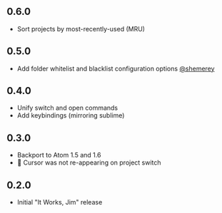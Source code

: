 ## 0.6.0

* Sort projects by most-recently-used (MRU)

## 0.5.0

* Add folder whitelist and blacklist configuration options [@shemerey](https://github.com/shemerey)

## 0.4.0

* Unify switch and open commands
* Add keybindings (mirroring sublime)

## 0.3.0

* Backport to Atom 1.5 and 1.6
* :bug: Cursor was not re-appearing on project switch

## 0.2.0

* Initial "It Works, Jim" release
